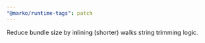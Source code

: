 ```yaml
---
"@marko/runtime-tags": patch
---
```


Reduce bundle size by inlining (shorter) walks string trimming logic.
